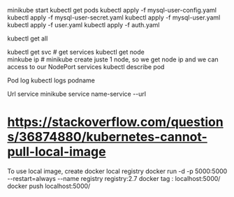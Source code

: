 minikube start
kubectl get pods
kubectl apply -f mysql-user-config.yaml
kubectl apply -f mysql-user-secret.yaml
kubectl apply -f mysql-user.yaml
kubectl apply -f user.yaml
kubectl apply -f auth.yaml

kubectl get all


kubectl get svc # get services
kubectl get node    
minkube ip # minikube create juste 1 node, so we get node ip and we can access to our NodePort services
kubectl describe pod <pod-name>


Pod log
kubectl logs podname

Url service
minikube service name-service --url


# https://stackoverflow.com/questions/36874880/kubernetes-cannot-pull-local-image
To use local image, create docker local registry
docker run -d -p 5000:5000 --restart=always --name registry registry:2.7
docker tag <local-image-repository>:<local-image-tag> localhost:5000/<local-image-name>
docker push localhost:5000/<local-image-name>